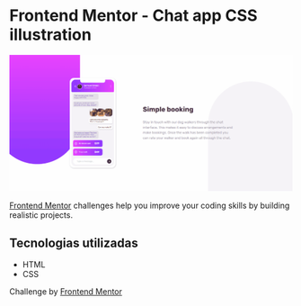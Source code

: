 # Frontend Mentor - Chat app CSS illustration

![Design preview for the Chat app CSS illustration coding challenge](./design/resultado-fm-chat-app.gif)

[Frontend Mentor](https://www.frontendmentor.io) challenges help you improve your coding skills by building realistic projects.

## Tecnologias utilizadas

- HTML
- CSS

Challenge by <a href="https://www.frontendmentor.io?ref=challenge" target="_blank">Frontend Mentor</a>
